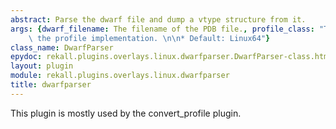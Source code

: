 ```yaml
---
abstract: Parse the dwarf file and dump a vtype structure from it.
args: {dwarf_filename: The filename of the PDB file., profile_class: "The name of\
    \ the profile implementation. \n\n* Default: Linux64"}
class_name: DwarfParser
epydoc: rekall.plugins.overlays.linux.dwarfparser.DwarfParser-class.html
layout: plugin
module: rekall.plugins.overlays.linux.dwarfparser
title: dwarfparser
---
```


This plugin is mostly used by the convert_profile plugin.
